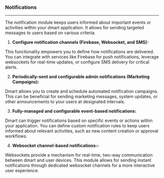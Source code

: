 ### **Notifications**

---

The notification module keeps users informed about important events or activities within your dmart application. It allows for sending targeted messages to users based on various criteria.

1.  **Configure notification channels (Firebase, Websocket, and SMS):**

This functionality empowers you to define how notifications are delivered. You can integrate with services like Firebase for push notifications, leverage websockets for real-time updates, or configure SMS delivery for critical alerts.

2. **Periodically-sent and configurable admin notifications (Marketing Campaigns):**

Dmart allows you to create and schedule automated notification campaigns. This can be beneficial for sending marketing messages, system updates, or other announcements to your users at designated intervals.

3.  **Fully-managed and configurable event-based notifications:**

Dmart can trigger notifications based on specific events or actions within your application. You can define custom notification rules to keep users informed about relevant activities, such as new content creation or approval workflows.

4.  **Websocket channel-based notifications:-**

Websockets provide a mechanism for real-time, two-way communication between dmart and user devices. This module allows for sending instant notifications through dedicated websocket channels for a more interactive user experience.
